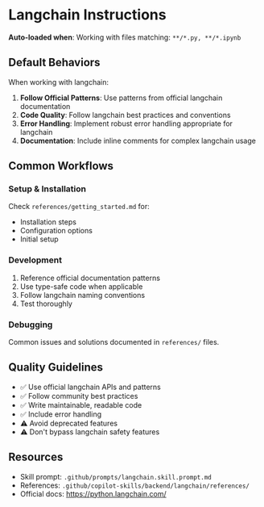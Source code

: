 # Langchain Instructions

**Auto-loaded when**: Working with files matching: `**/*.py, **/*.ipynb`

## Default Behaviors

When working with langchain:

1. **Follow Official Patterns**: Use patterns from official langchain documentation
2. **Code Quality**: Follow langchain best practices and conventions
3. **Error Handling**: Implement robust error handling appropriate for langchain
4. **Documentation**: Include inline comments for complex langchain usage

## Common Workflows

### Setup & Installation

Check `references/getting_started.md` for:
- Installation steps
- Configuration options
- Initial setup

### Development

1. Reference official documentation patterns
2. Use type-safe code when applicable
3. Follow langchain naming conventions
4. Test thoroughly

### Debugging

Common issues and solutions documented in `references/` files.

## Quality Guidelines

- ✅ Use official langchain APIs and patterns
- ✅ Follow community best practices
- ✅ Write maintainable, readable code
- ✅ Include error handling
- ⚠️ Avoid deprecated features
- ⚠️ Don't bypass langchain safety features

## Resources

- Skill prompt: `.github/prompts/langchain.skill.prompt.md`
- References: `.github/copilot-skills/backend/langchain/references/`
- Official docs: https://python.langchain.com/
